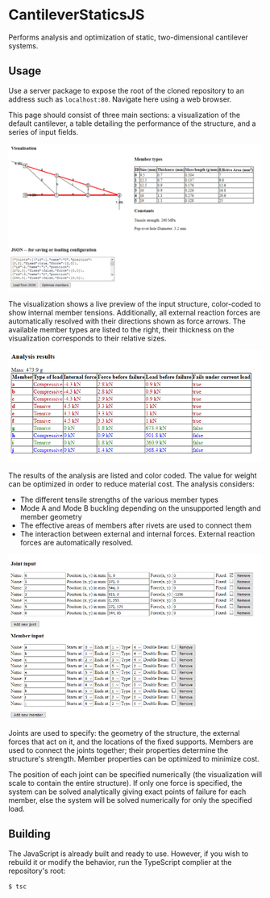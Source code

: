 # CantileverStaticsJS
Performs analysis and optimization of static, two-dimensional cantilever systems.

## Usage
Use a server package to expose the root of the cloned repository to an address such as `localhost:80`. Navigate here using a web browser.

This page should consist of three main sections: a visualization of the default cantilever, a table detailing the performance of the structure, and a series of input fields.

![Visualization](/screenshots/visualisation.png "Visualisation")

The visualization shows a live preview of the input structure, color-coded to show internal member tensions.
Additionally, all external reaction forces are automatically resolved with their directions shown as force arrows.
The available member types are listed to the right, their thickness on the visualization corresponds to their relative sizes.

![Analysis results](/screenshots/analysis.png "Analysis results")

The results of the analysis are listed and color coded.
The value for weight can be optimized in order to reduce material cost.
The analysis considers:
+ The different tensile strengths of the various member types
+ Mode A and Mode B buckling depending on the unsupported length and member geometry
+ The effective areas of members after rivets are used to connect them
+ The interaction between external and internal forces. External reaction forces are automatically resolved.

![Structure input](/screenshots/input.png "Structure input")

Joints are used to specify: the geometry of the structure, the external forces that act on it, and the locations of the fixed supports. 
Members are used to connect the joints together; their properties determine the structure's strength.
Member properties can be optimized to minimize cost.

The position of each joint can be specified numerically (the visualization will scale to contain the entire structure).
If only one force is specified, the system can be solved analytically giving exact points of failure for each member, else the system will be solved numerically for only the specified load.


## Building

The JavaScript is already built and ready to use.
However, if you wish to rebuild it or modify the behavior, run the TypeScript complier at the repository's root:

```
$ tsc
```
